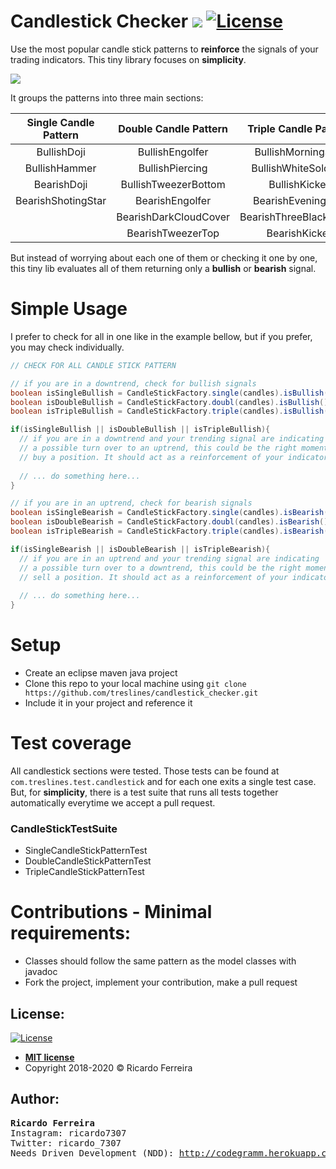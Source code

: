 # Candlestick Checker ![](https://travis-ci.org/treslines/candlestick_checker.svg?branch=master) [![License](http://img.shields.io/:license-mit-blue.svg?style=flat-square)](http://badges.mit-license.org)
Use the most popular candle stick patterns to **reinforce** the signals of your trading indicators.
This tiny library focuses on **simplicity**. 

<p align="left">
  <img src="https://github.com/treslines/candlestick_checker/blob/master/candles.png">
</p>

It groups the patterns into three main sections:

| **Single Candle Pattern** | **Double Candle Pattern**| **Triple Candle Pattern** |
| :---:         |     :---:      |          :---: |
| BullishDoji   | BullishEngolfer     | BullishMorningStar    |
| BullishHammer    | BullishPiercing       | BullishWhiteSoldiers      |
| BearishDoji    | BullishTweezerBottom       | BullishKicker     |
| BearishShotingStar    | BearishEngolfer       | BearishEveningStar      |
|     | BearishDarkCloudCover       | BearishThreeBlackCrows      |
|     | BearishTweezerTop       | BearishKicker      |


But instead of worrying about each one of them or checking it one by one, this tiny lib evaluates all of them returning only a **bullish** or **bearish** signal.

# Simple Usage
I prefer to check for all in one like in the example bellow, but if you prefer, you may check individually.
```java
// CHECK FOR ALL CANDLE STICK PATTERN

// if you are in a downtrend, check for bullish signals
boolean isSingleBullish = CandleStickFactory.single(candles).isBullish();
boolean isDoubleBullish = CandleStickFactory.doubl(candles).isBullish();
boolean isTripleBullish = CandleStickFactory.triple(candles).isBullish();

if(isSingleBullish || isDoubleBullish || isTripleBullish){
  // if you are in a downtrend and your trending signal are indicating
  // a possible turn over to an uptrend, this could be the right moment to 
  // buy a position. It should act as a reinforcement of your indicators
  
  // ... do something here...
}

// if you are in an uptrend, check for bearish signals
boolean isSingleBearish = CandleStickFactory.single(candles).isBearish();
boolean isDoubleBearish = CandleStickFactory.doubl(candles).isBearish();
boolean isTripleBearish = CandleStickFactory.triple(candles).isBearish();

if(isSingleBearish || isDoubleBearish || isTripleBearish){
  // if you are in an uptrend and your trending signal are indicating
  // a possible turn over to a downtrend, this could be the right moment to 
  // sell a position. It should act as a reinforcement of your indicators
  
  // ... do something here...
}
```

# Setup
- Create an eclipse maven java project
- Clone this repo to your local machine using `git clone https://github.com/treslines/candlestick_checker.git`
- Include it in your project and reference it

# Test coverage
All candlestick sections were tested. Those tests can be found at `com.treslines.test.candlestick` and for each one exits a  single test case. But, for **simplicity**, there is a test suite that runs all tests together automatically everytime we accept a pull request.

### CandleStickTestSuite
- SingleCandleStickPatternTest
- DoubleCandleStickPatternTest
- TripleCandleStickPatternTest

# Contributions - Minimal requirements:
  - Classes should follow the same pattern as the model classes with javadoc
  - Fork the project, implement your contribution, make a pull request

## License:
[![License](http://img.shields.io/:license-mit-blue.svg?style=flat-square)](http://badges.mit-license.org)
- **[MIT license](http://opensource.org/licenses/mit-license.php)**
- Copyright 2018-2020 © Ricardo Ferreira

## Author:
<pre>
<b>Ricardo Ferreira</b>
Instagram: ricardo7307
Twitter: ricardo_7307
Needs Driven Development (NDD): <a href="http://codegramm.herokuapp.com/index.html">http://codegramm.herokuapp.com/index.html</a>
</pre>
